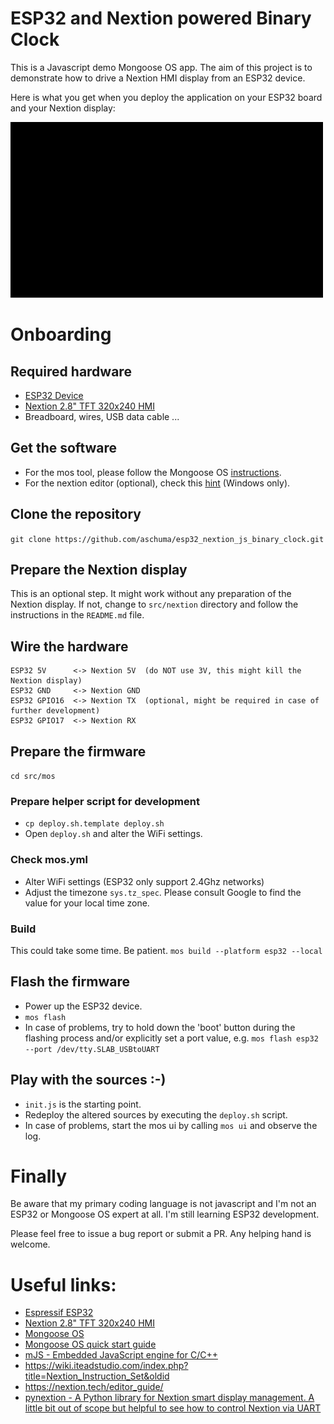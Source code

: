 # ESP32 and Nextion powered Binary Clock 

This is a Javascript demo Mongoose OS app. The aim of this project is to demonstrate how to drive a Nextion HMI display from an ESP32 device.

Here is what you get when you deploy the application on your ESP32 board and your Nextion display:

[![Demo](https://github.com/aschuma/esp32_nextion_js_binary_clock/raw/master/BinaryClockGithub_V_0_2.gif)](https://www.youtube.com/watch?v=-_jJSQp22Mc)

# Onboarding

## Required hardware
* [ESP32 Device](https://www.aliexpress.com/wholesale?catId=0&initiative_id=AS_20190129143241&SearchText=esp32+development+board)
* [Nextion 2.8" TFT 320x240 HMI](https://itead.cc/product/nx3224t028-nextion-2-8-basic-series-hmi-touch-display/)
* Breadboard, wires, USB data cable ...

## Get the software
* For the mos tool, please follow the Mongoose OS [instructions](https://mongoose-os.com/docs/mongoose-os/quickstart/setup.md).
* For the nextion editor (optional), check this [hint](https://nextion.tech/editor_guide/) (Windows only). 

## Clone the repository
```git clone https://github.com/aschuma/esp32_nextion_js_binary_clock.git```

## Prepare the Nextion display
This is an optional step. It might work without any preparation of the Nextion display. 
If not, change to ```src/nextion``` directory and follow the instructions in the ```README.md``` file.

## Wire the hardware
```
ESP32 5V      <-> Nextion 5V  (do NOT use 3V, this might kill the Nextion display) 
ESP32 GND     <-> Nextion GND
ESP32 GPIO16  <-> Nextion TX  (optional, might be required in case of further development)
ESP32 GPIO17  <-> Nextion RX 
```

## Prepare the firmware
```cd src/mos```

### Prepare helper script for development
* ```cp deploy.sh.template deploy.sh```
* Open ```deploy.sh``` and alter the WiFi settings. 

### Check mos.yml
* Alter WiFi settings (ESP32 only support 2.4Ghz networks)
* Adjust the timezone ```sys.tz_spec```. Please consult Google to find the value for your local time zone.

### Build
This could take some time. Be patient.
```mos build --platform esp32 --local```

## Flash the firmware
* Power up the ESP32 device.
* ```mos flash```
* In case of problems, try to hold down the 'boot' button during the flashing process and/or explicitly set a port value, e.g. 
```mos flash esp32 --port /dev/tty.SLAB_USBtoUART```

## Play with the sources :-)
* ```init.js``` is the starting point.
* Redeploy the altered sources by executing the ```deploy.sh``` script.
* In case of problems, start the mos ui by calling ```mos ui``` and observe the log.

# Finally

Be aware that my primary coding language is not javascript and I'm not an ESP32 or Mongoose OS expert at all.  I'm still learning ESP32 development.

Please feel free to issue a bug report or submit a PR. Any helping hand is welcome.


# Useful links:
- [Espressif ESP32](https://www.espressif.com/en/products/hardware/esp32/overview)
- [Nextion 2.8" TFT 320x240 HMI](https://itead.cc/product/nx3224t028-nextion-2-8-basic-series-hmi-touch-display/)
- [Mongoose OS](https://mongoose-os.com/mos.html)
- [Mongoose OS quick start guide](https://mongoose-os.com/docs/mongoose-os/quickstart/setup.md)
- [mJS - Embedded JavaScript engine for C/C++](https://github.com/cesanta/mjs)
- https://wiki.iteadstudio.com/index.php?title=Nextion_Instruction_Set&oldid
- https://nextion.tech/editor_guide/
- [pynextion - A Python library for Nextion smart display management. A little bit out of scope but helpful to see how to control Nextion via UART](https://github.com/aschuma/pynextion)
